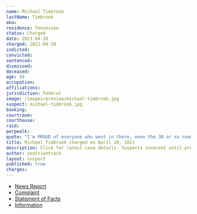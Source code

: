 ```yaml
---
name: Michael Timbrook
lastName: Timbrook
aka:
residence: Tennessee
status: Charged
date: 2021-04-20
charged: 2021-04-20
indicted:
convicted: 
sentenced:
dismissed: 
deceased:
age: 56
occupation:
affiliations:
jurisdiction: Federal
image: /images/preview/michael-timbrook.jpg
suspect: michael-timbrook.jpg
booking:
courtroom:
courthouse:
raid:
perpwalk:
quote: "I'm PROUD of everyone who went in there, even the 30 or so rowdy ones."
title: Michael Timbrook charged on April 20, 2021
description: Click for latest case details. Suspects innocent until proven guilty.
author: seditiontrack
layout: suspect
published: true
charges:
---
```

- [News Report](https://www.tennessean.com/story/news/local/2021/04/20/michael-timbrook-cookeville-charged-u-s-capitol-riots/7303194002/)
- [Complaint](https://www.justice.gov/usao-dc/case-multi-defendant/file/1388351/download)
- [Statement of Facts](https://www.justice.gov/usao-dc/case-multi-defendant/file/1388356/download)
- [Information](https://www.justice.gov/usao-dc/case-multi-defendant/file/1415206/download)
